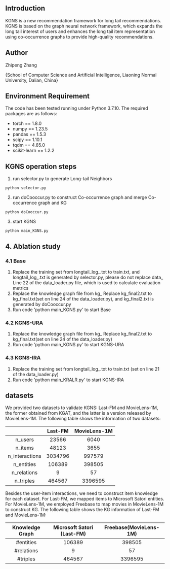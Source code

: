 ## Introduction
KGNS is a new recommendation framework for long tail recommendations. KGNS is based on the graph neural network framework, which expands the long tail interest of users and enhances the long tail item representation using co-occurrence graphs to provide high-quality recommendations.

## Author
Zhipeng Zhang 

{School of Computer Science and Artificial Intelligence, Liaoning Normal University, Dalian, China}

## Environment Requirement
The code has been tested running under Python 3.7.10. The required packages are as follows:
* torch == 1.8.0
* numpy == 1.23.5
* pandas == 1.5.3
* scipy == 1.10.1
* tqdm == 4.65.0
* scikit-learn == 1.2.2

## KGNS operation steps
1. run selector.py to generate Long-tail Neighbors
~~~
python selector.py
~~~
2. run doCooccur.py to construct Co-occurrence graph and merge Co-occurrence graph and KG
~~~
python doCooccur.py
~~~
3. start KGNS
~~~
python main_KGNS.py
~~~

## 4. Ablation study
### 4.1 Base
1. Replace the training set from longtail_log_.txt to train.txt, and longtail_log_.txt is generated by selector.py, please do not replace data_ Line 22 of the data_loader.py file, which is used to calculate evaluation metrics
2. Replace the knowledge graph file from kg_ Replace kg_final2.txt to kg_final.txt(set on line 24 of the data_loader.py), and kg_final2.txt is generated by doCooccur.py
3. Run code 'python main_KGNS.py' to start Base

### 4.2 KGNS-URA
1. Replace the knowledge graph file from kg_ Replace kg_final2.txt to kg_final.txt(set on line 24 of the data_loader.py)
2. Run code 'python main_KGNS.py' to start KGNS-URA

### 4.3 KGNS-IRA
1. Replace the training set from longtail_log_.txt to train.txt (set on line 21 of the data_loader.py)
2. Run code 'python main_KRALR.py' to start KGNS-IRA


## datasets
We provided two datasets to validate KGNS: Last-FM and MovieLens-1M, the former obtained from KGAT, and the latter is a version released by MovieLens-1M. The following table shows the information of two datasets:

|                | Last-FM |MovieLens-1M|
| :------------: | :-----: |  :-----:   |
|    n_users     |  23566  |    6040    |
|    n_items     |  48123  |    3655    |
| n_interactions | 3034796 |   997579   |
|   n_entities   | 106389  |   398505   |
|  n_relations   |    9    |     57     |
|   n_triples    | 464567  |   3396595  |

Besides the user-item interactions, we need to construct item knowledge for each dataset. For Last-FM, we mapped items to Microsoft Satori entities. For MovieLens-1M, we employed Freebase to map movies in MovieLens-1M to construct KG.
The following table shows the KG information of Last-FM and MovieLens-1M:

| Knowledge Graph |   Microsoft Satori (Last-FM)   |  Freebase(MovieLens-1M)  |
|:---------------:|          :-----------:         |     :-------:     |
|   #entities    |              106389            |       398505      |
|   #relations   |                 9              |         57        |
|    #triples    |              464567            |       3396595     |


